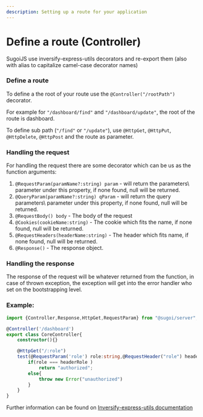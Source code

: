 ```yaml
---
description: Setting up a route for your application
---
```


# Define a route \(Controller\)

SugoiJS use inversify-express-utils decorators and re-export them \(also with alias to capitalize camel-case decorator names\)

### Define a route

To define a the root of your route use the `@Controller("/rootPath")` decorator.

For example for `"/dashboard/find"` and `"/dashboard/update"`,  the root of the route is dashboard.

To define sub path \(`"/find"` or `"/update"`\), use `@HttpGet`, `@HttpPut`, `@HttpDelete`, `@HttpPost` and the route as parameter.

### Handling the request

For handling the request there are some decorator which can be us as the function arguments:

1. `@RequestParam(paramName?:string) param` - will return the parameters\ parameter under this property, if none found, null will be returned.
2. `@QueryParam(paramName?:string) qParam` - will return the query parameters\ parameter under this property, if none found, null will be returned.
3. `@RequestBody() body` - The body of the request
4. `@Cookies(cookieName:string)` - The cookie which fits the name, if none found, null will be returned.
5. `@RequestHeaders(headerName:string)` - The header which fits name, if none found, null will be returned.
6. `@Response()` - The response object.

### Handling the response

The response of the request will be whatever returned from the function, in case of thrown exception, the exception will get into the error handler who set on the bootstrapping level.

### Example:

```typescript
import {Controller,Response,HttpGet,RequestParam} from "@sugoi/server";

@Controller('/dashboard')
export class CoreController{
    constructor(){}

    @HttpGet("/:role")
    test(@RequestParam('role') role:string,@RequestHeader("role") headerRole:string){
        if(role === headerRole )
            return "authorized";
        else{
            throw new Error("unauthorized")
        }
    }
}
```

Further information can be found on [Inversify-express-utils documentation](https://github.com/inversify/inversify-express-utils)

